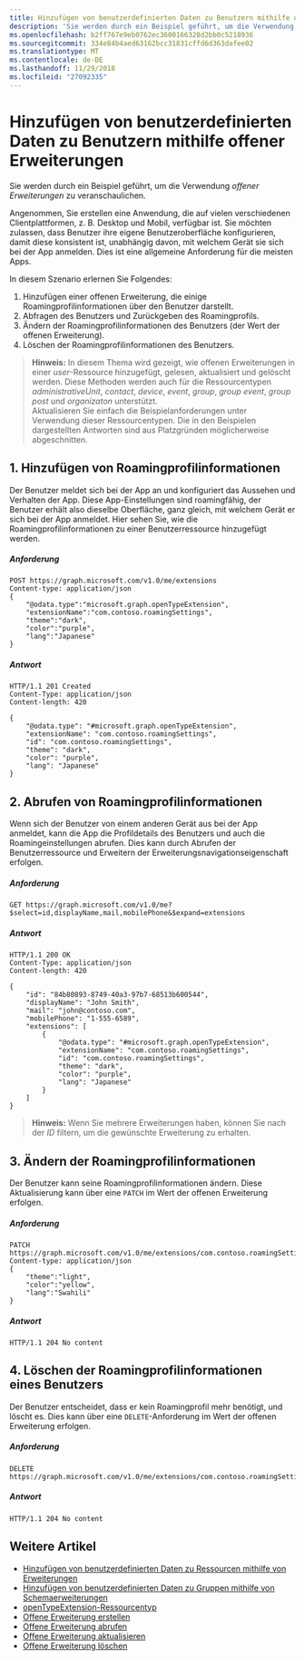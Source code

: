 ```yaml
---
title: Hinzufügen von benutzerdefinierten Daten zu Benutzern mithilfe offener Erweiterungen
description: 'Sie werden durch ein Beispiel geführt, um die Verwendung *offener Erweiterungen* zu veranschaulichen. '
ms.openlocfilehash: b2ff767e9eb0762ec3600166328d2bb0c5218936
ms.sourcegitcommit: 334e84b4aed63162bcc31831cffd6d363dafee02
ms.translationtype: MT
ms.contentlocale: de-DE
ms.lasthandoff: 11/29/2018
ms.locfileid: "27092335"
---
```

# <a name="add-custom-data-to-users-using-open-extensions"></a>Hinzufügen von benutzerdefinierten Daten zu Benutzern mithilfe offener Erweiterungen
Sie werden durch ein Beispiel geführt, um die Verwendung *offener Erweiterungen* zu veranschaulichen. 

Angenommen, Sie erstellen eine Anwendung, die auf vielen verschiedenen Clientplattformen, z. B. Desktop und Mobil, verfügbar ist.  Sie möchten zulassen, dass Benutzer ihre eigene Benutzeroberfläche konfigurieren, damit diese konsistent ist, unabhängig davon, mit welchem Gerät sie sich bei der App anmelden. Dies ist eine allgemeine Anforderung für die meisten Apps. 

In diesem Szenario erlernen Sie Folgendes:

1. Hinzufügen einer offenen Erweiterung, die einige Roamingprofilinformationen über den Benutzer darstellt.
2. Abfragen des Benutzers und Zurückgeben des Roamingprofils.
3. Ändern der Roamingprofilinformationen des Benutzers (der Wert der offenen Erweiterung).
4. Löschen der Roamingprofilinformationen des Benutzers.

>**Hinweis:** In diesem Thema wird gezeigt, wie offenen Erweiterungen in einer *user*-Ressource hinzugefügt, gelesen, aktualisiert und gelöscht werden.  Diese Methoden werden auch für die Ressourcentypen *administrativeUnit*, *contact*, *device*, *event*, *group*, *group event*, *group post* und *organizaton* unterstützt.  
Aktualisieren Sie einfach die Beispielanforderungen unter Verwendung dieser Ressourcentypen. Die in den Beispielen dargestellten Antworten sind aus Platzgründen möglicherweise abgeschnitten. 

## <a name="1-add-roaming-profile-information"></a>1. Hinzufügen von Roamingprofilinformationen
Der Benutzer meldet sich bei der App an und konfiguriert das Aussehen und Verhalten der App.  Diese App-Einstellungen sind roamingfähig, der Benutzer erhält also dieselbe Oberfläche, ganz gleich, mit welchem Gerät er sich bei der App anmeldet.  Hier sehen Sie, wie die Roamingprofilinformationen zu einer Benutzerressource hinzugefügt werden.

##### <a name="request"></a>Anforderung
```http
POST https://graph.microsoft.com/v1.0/me/extensions
Content-type: application/json
{
    "@odata.type":"microsoft.graph.openTypeExtension",
    "extensionName":"com.contoso.roamingSettings",
    "theme":"dark",
    "color":"purple",
    "lang":"Japanese"
}
```
##### <a name="response"></a>Antwort
```http
HTTP/1.1 201 Created
Content-Type: application/json
Content-length: 420

{
    "@odata.type": "#microsoft.graph.openTypeExtension",
    "extensionName": "com.contoso.roamingSettings",
    "id": "com.contoso.roamingSettings",
    "theme": "dark",
    "color": "purple",
    "lang": "Japanese"
}
```

## <a name="2-retrieve-roaming-profile-information"></a>2. Abrufen von Roamingprofilinformationen
Wenn sich der Benutzer von einem anderen Gerät aus bei der App anmeldet, kann die App die Profildetails des Benutzers und auch die Roamingeinstellungen abrufen. Dies kann durch Abrufen der Benutzerressource und Erweitern der Erweiterungsnavigationseigenschaft erfolgen.

##### <a name="request"></a>Anforderung
```http
GET https://graph.microsoft.com/v1.0/me?$select=id,displayName,mail,mobilePhone&$expand=extensions
```
##### <a name="response"></a>Antwort
```http
HTTP/1.1 200 OK
Content-Type: application/json
Content-length: 420

{
    "id": "84b80893-8749-40a3-97b7-68513b600544",
    "displayName": "John Smith",
    "mail": "john@contoso.com",
    "mobilePhone": "1-555-6589",
    "extensions": [
        {
            "@odata.type": "#microsoft.graph.openTypeExtension",
            "extensionName": "com.contoso.roamingSettings",
            "id": "com.contoso.roamingSettings",
            "theme": "dark",
            "color": "purple",
            "lang": "Japanese"
        }
    ]
}
```
>**Hinweis:** Wenn Sie mehrere Erweiterungen haben, können Sie nach der *ID* filtern, um die gewünschte Erweiterung zu erhalten.

## <a name="3-change-roaming-profile-information"></a>3. Ändern der Roamingprofilinformationen
Der Benutzer kann seine Roamingprofilinformationen ändern.  Diese Aktualisierung kann über eine ```PATCH``` im Wert der offenen Erweiterung erfolgen. 

##### <a name="request"></a>Anforderung
```http
PATCH https://graph.microsoft.com/v1.0/me/extensions/com.contoso.roamingSettings
Content-type: application/json
{
    "theme":"light",
    "color":"yellow",
    "lang":"Swahili"
}
```

##### <a name="response"></a>Antwort
```
HTTP/1.1 204 No content
```

## <a name="4-delete-a-users-roaming-profile"></a>4. Löschen der Roamingprofilinformationen eines Benutzers
Der Benutzer entscheidet, dass er kein Roamingprofil mehr benötigt, und löscht es. Dies kann über eine ```DELETE```-Anforderung im Wert der offenen Erweiterung erfolgen.

##### <a name="request"></a>Anforderung
```http
DELETE https://graph.microsoft.com/v1.0/me/extensions/com.contoso.roamingSettings
```

##### <a name="response"></a>Antwort
```
HTTP/1.1 204 No content
```

## <a name="see-also"></a>Weitere Artikel

- [Hinzufügen von benutzerdefinierten Daten zu Ressourcen mithilfe von Erweiterungen](extensibility-overview.md)
- [Hinzufügen von benutzerdefinierten Daten zu Gruppen mithilfe von Schemaerweiterungen](extensibility-schema-groups.md)
- [openTypeExtension-Ressourcentyp](/graph/api/resources/opentypeextension?view=graph-rest-1.0)
- [Offene Erweiterung erstellen](/graph/api/opentypeextension-post-opentypeextension?view=graph-rest-1.0)
- [Offene Erweiterung abrufen](/graph/api/opentypeextension-get?view=graph-rest-1.0)
- [Offene Erweiterung aktualisieren](/graph/api/opentypeextension-update?view=graph-rest-1.0)
- [Offene Erweiterung löschen](/graph/api/opentypeextension-delete?view=graph-rest-1.0)